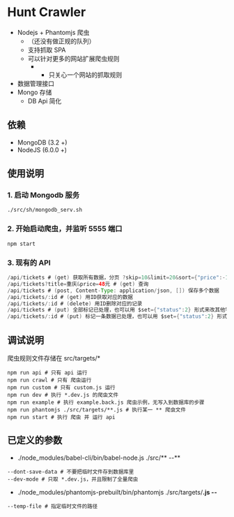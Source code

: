 # Hunt Crawler

* Nodejs + Phantomjs 爬虫
  * （还没有做正规的队列）
  * 支持抓取 SPA
  * 可以针对更多的网站扩展爬虫规则
    * - 只关心一个网站的抓取规则
* 数据管理接口
* Mongo 存储
  * DB Api 简化

## 依赖

* MongoDB (3.2 +)
* NodeJS (6.0.0 +)

## 使用说明

### 1. 启动 Mongodb 服务
```shell
./src/sh/mongodb_serv.sh
```
### 2. 开始启动爬虫，并监听 5555 端口
```shell
npm start
```

### 3. 现有的 API

```java
/api/tickets # (get) 获取所有数据，分页 ?skip=10&limit=20&sort={"price":-1}，skip 是跳过多少个记录，相当于 skip = page * limit
/api/tickets?title=重庆&price=48元 # (get) 查询
/api/tickets # (post, Content-Type: application/json, []) 保存多个数据
/api/tickets/:id # (get) 用ID获取对应的数据
/api/tickets/:id # (delete) 用ID删除对应的记录
/api/tickets # (put) 全部标记已处理，也可以用 $set={"status":2} 形式来改其他字段
/api/tickets/:id # (put) 标记一条数据已处理，也可以用 $set={"status":2} 形式来改其他字段
```

## 调试说明

爬虫规则文件存储在 src/targets/*

```shell
npm run api # 只有 api 运行
npm run crawl # 只有 爬虫运行
npm run custom # 只有 custom.js 运行
npm run dev # 执行 *.dev.js 的爬虫文件
npm run example # 执行 example.back.js 爬虫示例，无写入到数据库的步骤
npm run phantomjs ./src/targets/**.js # 执行某一 ** 爬虫文件
npm run start # 执行 爬虫 并 运行 api
```

## 已定义的参数

* ./node_modules/babel-cli/bin/babel-node.js ./src/** --**
```shell
--dont-save-data # 不要把临时文件存到数据库里
--dev-mode # 只取 *.dev.js，并且限制了全量爬虫
```

* ./node_modules/phantomjs-prebuilt/bin/phantomjs ./src/targets/**.js --**
```shell
--temp-file # 指定临时文件的路径
```
